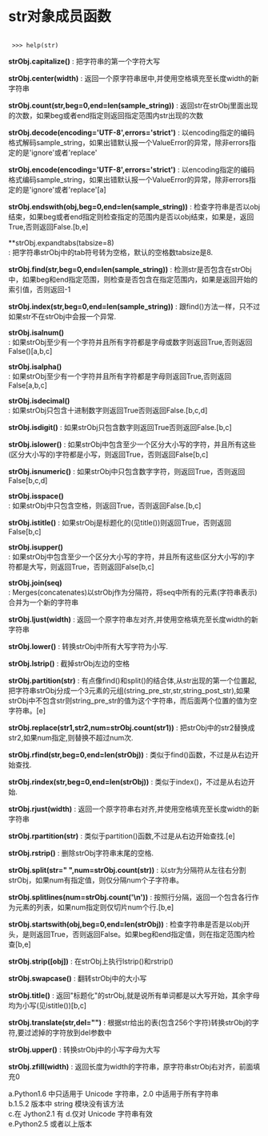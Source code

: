# str对象成员函数

~~~

 >>> help(str)

~~~

**strObj.capitalize()**
:   把字符串的第一个字符大写

**strObj.center(width)**
:   返回一个原字符串居中,并使用空格填充至长度width的新字符串

**strObj.count(str,beg=0,end=len(sample_string))**
:   返回str在strObj里面出现的次数，如果beg或者end指定则返回指定范围内str出现的次数

**strObj.decode(encoding='UTF-8',errors='strict')**
:   以encoding指定的编码格式解码sample_string，如果出错默认报一个ValueError的异常，除非errors指定的是'ignore'或者'replace'

**strObj.encode(encoding='UTF-8',errors='strict')**
:   以encoding指定的编码格式编码sample_string，如果出错默认报一个ValueError的异常，除非errors指定的是'ignore'或者'replace'\[a\]

**strObj.endswith(obj,beg=0,end=len(sample_string))**
:   检查字符串是否以obj结束，如果beg或者end指定则检查指定的范围内是否以obj结束，如果是，返回True,否则返回False.\[b,e\]

**strObj.expandtabs(tabsize=8)	
:   把字符串strObj中的tab符号转为空格，默认的空格数tabsize是8.

**strObj.find(str,beg=0,end=len(sample_string))**
:   检测str是否包含在strObj中，如果beg和end指定范围，则检查是否包含在指定范围内，如果是返回开始的索引值，否则返回-1

**strObj.index(str,beg=0,end=len(sample_string))**
:   跟find()方法一样，只不过如果str不在strObj中会报一个异常.

**strObj.isalnum()**	
:   如果strObj至少有一个字符并且所有字符都是字母或数字则返回True,否则返回False()\[a,b,c\]

**strObj.isalpha()**	
:   如果strObj至少有一个字符并且所有字符都是字母则返回True,否则返回False\[a,b,c\]

**strObj.isdecimal()**	
:   如果strObj只包含十进制数字则返回True否则返回False.\[b,c,d\]

**strObj.isdigit()**
:   如果strObj只包含数字则返回True否则返回False.\[b,c\]

**strObj.islower()**
:   如果strObj中包含至少一个区分大小写的字符，并且所有这些(区分大小写的)字符都是小写，则返回True，否则返回False\[b,c\]

**strObj.isnumeric()**
:   如果strObj中只包含数字字符，则返回True，否则返回False\[b,c,d\]

**strObj.isspace()**	
:   如果strObj中只包含空格，则返回True，否则返回False.\[b,c\]

**strObj.istitle()**
:   如果strObj是标题化的(见title())则返回True，否则返回False\[b,c\]

**strObj.isupper()**	
:   如果strObj中包含至少一个区分大小写的字符，并且所有这些(区分大小写的)字符都是大写，则返回True，否则返回False\[b,c\]

**strObj.join(seq)**	
:   Merges(concatenates)以strObj作为分隔符，将seq中所有的元素(字符串表示)合并为一个新的字符串

**strObj.ljust(width)**	
:   返回一个原字符串左对齐,并使用空格填充至长度width的新字符串

**strObj.lower()**
:   转换strObj中所有大写字符为小写.

**strObj.lstrip()**
:   截掉strObj左边的空格

**strObj.partition(str)**
:   有点像find()和split()的结合体,从str出现的第一个位置起,把字符串strObj分成一个3元素的元组(string_pre_str,str,string_post_str),如果strObj中不包含str则string_pre_str的值为这个字符串，而后面两个位置的值为空字符串。\[e\]

**strObj.replace(str1,str2,num=strObj.count(str1))**
:   把strObj中的str2替换成str2,如果num指定,则替换不超过num次.

**strObj.rfind(str,beg=0,end=len(strObj))**	
:   类似于find()函数，不过是从右边开始查找.

**strObj.rindex(str,beg=0,end=len(strObj))**
:   类似于index()，不过是从右边开始.

**strObj.rjust(width)**
:   返回一个原字符串右对齐,并使用空格填充至长度width的新字符串

**strObj.rpartition(str)**
:   类似于partition()函数,不过是从右边开始查找.\[e\]

**strObj.rstrip()**
:   删除strObj字符串末尾的空格.

**strObj.split(str=" ",num=strObj.count(str))**
:   以str为分隔符从左往右分割strObj，如果num有指定值，则仅分隔num个子字符串。

**strObj.splitlines(num=strObj.count('\n'))**
:   按照行分隔，返回一个包含各行作为元素的列表，如果num指定则仅切片num个行.[b,e]

**strObj.startswith(obj,beg=0,end=len(strObj))**
:   检查字符串是否是以obj开头，是则返回True，否则返回False。如果beg和end指定值，则在指定范围内检查\[b,e\]

**strObj.strip([obj])**
:   在strObj上执行lstrip()和rstrip()

**strObj.swapcase()**
:   翻转strObj中的大小写

**strObj.title()**
:   返回"标题化"的strObj,就是说所有单词都是以大写开始，其余字母均为小写(见istitle())\[b,c\]

**strObj.translate(str,del="")**
:   根据str给出的表(包含256个字符)转换strObj的字符,要过滤掉的字符放到del参数中

**strObj.upper()**
:   转换strObj中的小写字母为大写

**strObj.zfill(width)**
:   返回长度为width的字符串，原字符串strObj右对齐，前面填充0


a.Python1.6 中只适用于 Unicode 字符串，2.0 中适用于所有字符串	    
b.1.5.2 版本中 string 模块没有该方法	    
c.在 Jython2.1 有	
d.仅对 Unicode 字符串有效	 
e.Python2.5 或者以上版本	

